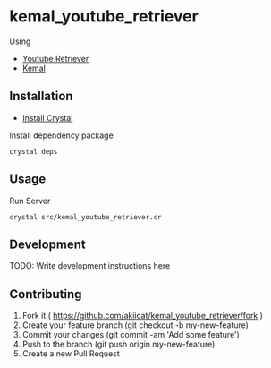 # kemal_youtube_retriever

Using

- [Youtube Retriever](https://github.com/akiicat/youtube_retriever)
- [Kemal](https://github.com/kemalcr/kemal)

## Installation

- [Install Crystal](https://crystal-lang.org/docs/installation/)

Install dependency package

```
crystal deps
```

## Usage

Run Server

```
crystal src/kemal_youtube_retriever.cr
```

## Development

TODO: Write development instructions here

## Contributing

1. Fork it ( https://github.com/akiicat/kemal_youtube_retriever/fork )
2. Create your feature branch (git checkout -b my-new-feature)
3. Commit your changes (git commit -am 'Add some feature')
4. Push to the branch (git push origin my-new-feature)
5. Create a new Pull Request
